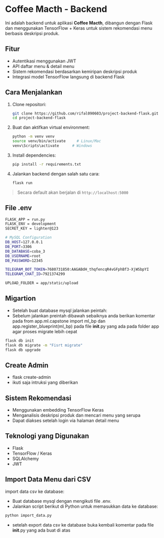 # Coffee Macth - Backend

Ini adalah backend untuk aplikasi **Coffee Macth**, dibangun dengan Flask dan menggunakan TensorFlow + Keras untuk sistem rekomendasi menu berbasis deskripsi produk.

## Fitur

- Autentikasi menggunakan JWT
- API daftar menu & detail menu
- Sistem rekomendasi berdasarkan kemiripan deskripsi produk
- Integrasi model TensorFlow langsung di backend Flask

## Cara Menjalankan

1. Clone repositori:

   ```bash
   git clone https://github.com/rifal090603/project-backend-flask.git
   cd project-backend-flask
   ```

2. Buat dan aktifkan virtual environment:

   ```bash
   python -m venv venv
   source venv/bin/activate     # Linux/Mac
   venv\Scripts\activate      # Windows
   ```

3. Install dependencies:

   ```bash
   pip install -r requirements.txt
   ```

4. Jalankan backend dengan salah satu cara:
   ```bash
   flask run
   ```

> Secara default akan berjalan di `http://localhost:5000`

## File .env
```bash
FLASK_APP = run.py
FLASK_ENV = development
SECRET_KEY = lighter@123

# MySQL Configuration
DB_HOST=127.0.0.1
DB_PORT=3306
DB_DATABASE=coba_3
DB_USERNAME=root
DB_PASSWORD=12345

TELEGRAM_BOT_TOKEN=7680731850:AAGABdH_thqfencqR4vGFphBf3-XjWSbpYI
TELEGRAM_CHAT_ID=7921374299

UPLOAD_FOLDER = app/static/upload
```
## Migartion
- Setelah buat database mysql jalankan peintah:
- Sebelum jalankan preintah dibawah sebaiknya anda berikan komentar pada from app.ml.capstone import ml_bp dan app.register_blueprint(ml_bp) pada file __init__.py yang ada pada folder app agar proses migrate lebih cepat
```bash
flask db init
flask db migrate -m "Fisrt migrate"
flask db upgrade
```
## Create Admin
- flask create-admin
- ikuti saja intruksi yang diberikan


## Sistem Rekomendasi

- Menggunakan embedding TensorFlow Keras
- Menganalisis deskripsi produk dan mencari menu yang serupa
- Dapat diakses setelah login via halaman detail menu

## Teknologi yang Digunakan

- Flask
- TensorFlow / Keras
- SQLAlchemy
- JWT

## Import Data Menu dari CSV

import data csv ke database:

- Buat database mysql dengan mengikuti file .env.
- Jalankan script berikut di Python untuk memasukkan data ke database:

```bash
python import_data.py
```
- setelah export data csv ke database buka kembali komentar pada file __init__.py yang ada buat di atas 